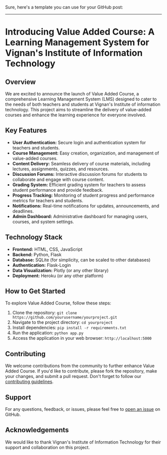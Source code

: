 Sure, here's a template you can use for your GitHub post:

---

# Introducing Value Added Course: A Learning Management System for Vignan's Institute of Information Technology

## Overview
We are excited to announce the launch of Value Added Course, a comprehensive Learning Management System (LMS) designed to cater to the needs of both teachers and students at Vignan's Institute of information technology. This project aims to streamline the delivery of value-added courses and enhance the learning experience for everyone involved.

## Key Features
- **User Authentication:** Secure login and authentication system for teachers and students.
- **Course Management:** Easy creation, organization, and management of value-added courses.
- **Content Delivery:** Seamless delivery of course materials, including lectures, assignments, quizzes, and resources.
- **Discussion Forums:** Interactive discussion forums for students to collaborate and engage with course content.
- **Grading System:** Efficient grading system for teachers to assess student performance and provide feedback.
- **Progress Tracking:** Monitoring of student progress and performance metrics for teachers and students.
- **Notifications:** Real-time notifications for updates, announcements, and deadlines.
- **Admin Dashboard:** Administrative dashboard for managing users, courses, and system settings.

## Technology Stack
- **Frontend:** HTML, CSS, JavaScript
- **Backend:** Python, Flask
- **Database:** SQLite (for simplicity, can be scaled to other databases)
- **Authentication:** Flask-Login
- **Data Visualization:** Plotly (or any other library)
- **Deployment:** Heroku (or any other platform)

## How to Get Started
To explore Value Added Course, follow these steps:
1. Clone the repository: `git clone https://github.com/yourusername/yourproject.git`
2. Navigate to the project directory: `cd yourproject`
3. Install dependencies: `pip install -r requirements.txt`
4. Run the application: `python app.py`
5. Access the application in your web browser: `http://localhost:5000`

## Contributing
We welcome contributions from the community to further enhance Value Added Course. If you'd like to contribute, please fork the repository, make your changes, and submit a pull request. Don't forget to follow our [contributing guidelines](CONTRIBUTING.md).

## Support
For any questions, feedback, or issues, please feel free to [open an issue](https://github.com/yourusername/yourproject/issues) on GitHub.

## Acknowledgements
We would like to thank Vignan's Institute of Information Technology for their support and collaboration on this project.
